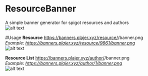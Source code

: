 # ResourceBanner
A simple banner generator for spigot resources and authors<br>
![alt text](https://banners.plajer.xyz/status/status.png)

#Usage
<strong>Resource</strong>
https://banners.plajer.xyz/resource/<resourceID>/banner.png<br>
<i>Example: https://banners.plajer.xyz/resource/9661/banner.png</i><br>
![alt text](https://banners.plajer.xyz/resource/9661/banner.png)
  
<strong>Resource List</strong>
https://banners.plajer.xyz/author/<authorID>/banner.png<br>
<i>Example: https://banners.plajer.xyz/author/1/banner.png</i><br>
![alt text](https://banners.plajer.xyz/author/1/banner.png)
